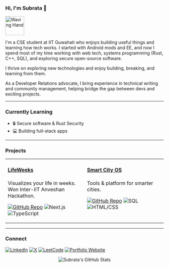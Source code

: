### Hi, I'm Subrata 👋

<p align="left">
  <img src="https://media.giphy.com/media/M9gbBd9nbDrOTu1Mqx/giphy.gif" width="60px" alt="Waving Hand">
</p>

I'm a CSE student at IIT Guwahati who enjoys building useful things and learning how tech works. I started with Android mods and EE, and now I spend most of my time working with web tech, systems programming (Rust, C++, SQL), and exploring secure open-source software.

I thrive on exploring new technologies and enjoy building, breaking, and learning from them.

As a Developer Relations advocate, I bring experience in technical writing and community management, helping bridge the gap between devs and exciting projects.

---

<h3 align="left">Currently Learning</h3>
<ul>
  <li>🔒 Secure software & Rust Security</li>
  <li>💻 Building full-stack apps</li>
</ul>

---

<h3 align="left">Projects</h3>
<table width="100%">
  <tr>
    <td width="50%" valign="top">
      <h4 align="left"><a href="https://lifeweeks.vercel.app/">LifeWeeks</a></h4>
      <p align="left">
        Visualizes your life in weeks. Won Inter-IIT Anveshan Hackathon.
      </p>
      <p align="left">
        <a href="https://github.com/p4r1ch4y/FunctionForce_LifeInWeeks"><img src="https://img.shields.io/badge/Code-View_on_GitHub-181717?style=for-the-badge&logo=github" alt="GitHub Repo"></a>
        <img src="https://img.shields.io/badge/Next.js-000000?style=for-the-badge&logo=next.js&logoColor=white" alt="Next.js">
        <img src="https://img.shields.io/badge/TypeScript-3178C6?style=for-the-badge&logo=typescript&logoColor=white" alt="TypeScript">
      </p>
    </td>
    <td width="50%" valign="top">
      <h4 align="left"><a href="https://github.com/p4r1ch4y/smart_city_os">Smart City OS</a></h4>
      <p align="left">
        Tools & platform for smarter cities.
      </p>
      <p align="left">
        <a href="https://github.com/p4r1ch4y/smart_city_os"><img src="https://img.shields.io/badge/Code-View_on_GitHub-181717?style=for-the-badge&logo=github" alt="GitHub Repo"></a>
        <img src="https://img.shields.io/badge/SQL-306998?style=for-the-badge&logo=mysql&logoColor=white" alt="SQL">
        <img src="https://img.shields.io/badge/HTML/CSS-1572B6?style=for-the-badge&logo=html5&logoColor=white" alt="HTML/CSS">
      </p>
    </td>
  </tr>
</table>

---

<h3 align="left">Connect</h3>
<p align="left">
  <a href="https://linkedin.com/in/iamcsubrata" target="blank"><img src="https://img.shields.io/badge/LinkedIn-0A66C2?style=for-the-badge&logo=linkedin&logoColor=white" alt="LinkedIn"/></a>
  <a href="https://twitter.com/iamcsubrata" target="blank"><img src="https://img.shields.io/badge/X-1DA1F2?style=for-the-badge&logo=x&logoColor=white" alt="X"/></a>
  <a href="https://leetcode.com/p4r1ch4y/" target="blank"><img src="https://img.shields.io/badge/LeetCode-FFA116?style=for-the-badge&logo=leetcode&logoColor=black" alt="LeetCode"/></a>
  <a href="https://p4r1ch4y.github.io/portfolio/" target="blank"><img src="https://img.shields.io/badge/Portfolio-4A90E2?style=for-the-badge&logo=internet-explorer&logoColor=white" alt="Portfolio Website"/></a>
</p>

<p align="center">
  <img src="https://github-readme-stats.vercel.app/api?username=p4r1ch4y&show_icons=true&theme=dracula&count_private=true&include_all_commits=true" alt="Subrata's GitHub Stats">
</p>
